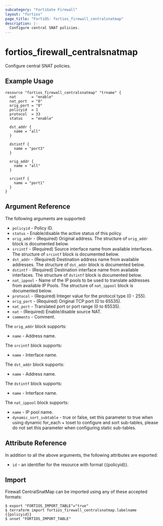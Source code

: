 ```yaml
---
subcategory: "FortiGate Firewall"
layout: "fortios"
page_title: "FortiOS: fortios_firewall_centralsnatmap"
description: |-
  Configure central SNAT policies.
---
```


# fortios_firewall_centralsnatmap
Configure central SNAT policies.

## Example Usage

```hcl
resource "fortios_firewall_centralsnatmap" "trname" {
  nat       = "enable"
  nat_port  = "0"
  orig_port = "0"
  policyid  = 1
  protocol  = 33
  status    = "enable"

  dst_addr {
    name = "all"
  }

  dstintf {
    name = "port3"
  }

  orig_addr {
    name = "all"
  }

  srcintf {
    name = "port1"
  }
}
```

## Argument Reference


The following arguments are supported:

* `policyid` - Policy ID.
* `status` - Enable/disable the active status of this policy.
* `orig_addr` - (Required) Original address. The structure of `orig_addr` block is documented below.
* `srcintf` - (Required) Source interface name from available interfaces. The structure of `srcintf` block is documented below.
* `dst_addr` - (Required) Destination address name from available addresses. The structure of `dst_addr` block is documented below.
* `dstintf` - (Required) Destination interface name from available interfaces. The structure of `dstintf` block is documented below.
* `nat_ippool` - Name of the IP pools to be used to translate addresses from available IP Pools. The structure of `nat_ippool` block is documented below.
* `protocol` - (Required) Integer value for the protocol type (0 - 255).
* `orig_port` - (Required) Original TCP port (0 to 65535).
* `nat_port` - Translated port or port range (0 to 65535).
* `nat` - (Required) Enable/disable source NAT.
* `comments` - Comment.

The `orig_addr` block supports:

* `name` - Address name.

The `srcintf` block supports:

* `name` - Interface name.

The `dst_addr` block supports:

* `name` - Address name.

The `dstintf` block supports:

* `name` - Interface name.

The `nat_ippool` block supports:

* `name` - IP pool name.
* `dynamic_sort_subtable` - true or false, set this parameter to true when using dynamic for_each + toset to configure and sort sub-tables, please do not set this parameter when configuring static sub-tables.

## Attribute Reference

In addition to all the above arguments, the following attributes are exported:
* `id` - an identifier for the resource with format {{policyid}}.

## Import

Firewall CentralSnatMap can be imported using any of these accepted formats:
```
$ export "FORTIOS_IMPORT_TABLE"="true"
$ terraform import fortios_firewall_centralsnatmap.labelname {{policyid}}
$ unset "FORTIOS_IMPORT_TABLE"
```
